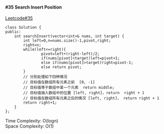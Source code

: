 #### #35 Search Insert Position
[Leetcode#35](https://leetcode.com/problems/search-insert-position/)
```
class Solution {
public:
    int searchInsert(vector<int>& nums, int target) {
        int left=0,n=nums.size()-1,pivot,right;
        right=n;
        while(left<=right){
                pivot=left+(right-left)/2;
                if(nums[pivot]<target)left=pivot+1;
                else if(nums[pivot]>target)right=pivot-1;
                else return pivot;
        }
        // 分别处理如下四种情况
        // 目标值在数组所有元素之前  [0, -1]
        // 目标值等于数组中某一个元素  return middle;
        // 目标值插入数组中的位置 [left, right]，return  right + 1
        // 目标值在数组所有元素之后的情况 [left, right]， return right + 1
        return right+1;
    }
};
```
Time Complexity: O(logn)  
Space Complexity: O(1)
